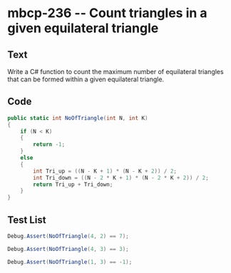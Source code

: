# mbcp-236 -- Count triangles in a given equilateral triangle

## Text

Write a C# function to count the maximum number of equilateral triangles that can be formed within a given equilateral triangle.

## Code

```csharp
public static int NoOfTriangle(int N, int K) 
{
    if (N < K) 
    {
        return -1;
    } 
    else 
    {
        int Tri_up = ((N - K + 1) * (N - K + 2)) / 2;
        int Tri_down = ((N - 2 * K + 1) * (N - 2 * K + 2)) / 2;
        return Tri_up + Tri_down;
    }
}
```

## Test List

```csharp
Debug.Assert(NoOfTriangle(4, 2) == 7);
```

```csharp
Debug.Assert(NoOfTriangle(4, 3) == 3);
```

```csharp
Debug.Assert(NoOfTriangle(1, 3) == -1);
```

